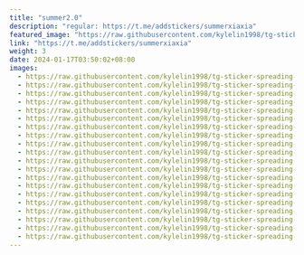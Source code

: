 ```yaml
---
title: "summer2.0"
description: "regular: https://t.me/addstickers/summerxiaxia"
featured_image: "https://raw.githubusercontent.com/kylelin1998/tg-sticker-spreading-worldwide-images/main/img/5518d204-23b0-4743-9bac-5713021b2e53.jpg"
link: "https://t.me/addstickers/summerxiaxia"
weight: 3
date: 2024-01-17T03:50:02+08:00
images:
  - https://raw.githubusercontent.com/kylelin1998/tg-sticker-spreading-worldwide-images/main/img/5518d204-23b0-4743-9bac-5713021b2e53.jpg
  - https://raw.githubusercontent.com/kylelin1998/tg-sticker-spreading-worldwide-images/main/img/15bcf8c0-bd8c-43be-a298-c87ca57fb8b9.jpg
  - https://raw.githubusercontent.com/kylelin1998/tg-sticker-spreading-worldwide-images/main/img/7efdd991-f5c5-467e-ac82-6c042b8b8cca.jpg
  - https://raw.githubusercontent.com/kylelin1998/tg-sticker-spreading-worldwide-images/main/img/bc3d053f-272a-488c-b033-1a360db1ada3.jpg
  - https://raw.githubusercontent.com/kylelin1998/tg-sticker-spreading-worldwide-images/main/img/9a77c5ad-1795-4f1f-9c39-60516d5626dd.jpg
  - https://raw.githubusercontent.com/kylelin1998/tg-sticker-spreading-worldwide-images/main/img/9a0c6d65-3ff9-424d-98f9-b349afedc2c2.jpg
  - https://raw.githubusercontent.com/kylelin1998/tg-sticker-spreading-worldwide-images/main/img/e9716818-bda6-4231-afb8-118bc9a9cbbb.jpg
  - https://raw.githubusercontent.com/kylelin1998/tg-sticker-spreading-worldwide-images/main/img/4eb87c9e-0468-41ab-96b4-cdb6963ac842.jpg
  - https://raw.githubusercontent.com/kylelin1998/tg-sticker-spreading-worldwide-images/main/img/97bf0e48-b3b9-4aff-8c2a-676355200fbf.jpg
  - https://raw.githubusercontent.com/kylelin1998/tg-sticker-spreading-worldwide-images/main/img/5ef60250-d9df-43f9-a4b9-77d5391b4f70.jpg
  - https://raw.githubusercontent.com/kylelin1998/tg-sticker-spreading-worldwide-images/main/img/68c07bfe-0fe4-404b-928e-68b39b6f7479.jpg
  - https://raw.githubusercontent.com/kylelin1998/tg-sticker-spreading-worldwide-images/main/img/3a73aefa-fc83-4e2f-b982-0750c51e1311.jpg
  - https://raw.githubusercontent.com/kylelin1998/tg-sticker-spreading-worldwide-images/main/img/0e3c55aa-1cd7-486e-bd98-6784a8981f64.jpg
  - https://raw.githubusercontent.com/kylelin1998/tg-sticker-spreading-worldwide-images/main/img/9a33ee25-1749-4979-9995-bf5eed1880e1.jpg
  - https://raw.githubusercontent.com/kylelin1998/tg-sticker-spreading-worldwide-images/main/img/135ed8b7-eb5b-40f1-a0e7-4fee4572b12d.jpg
  - https://raw.githubusercontent.com/kylelin1998/tg-sticker-spreading-worldwide-images/main/img/382d65d6-98c8-4f6e-be8a-2e0a39be9d47.jpg
  - https://raw.githubusercontent.com/kylelin1998/tg-sticker-spreading-worldwide-images/main/img/0208095b-8d93-46d3-b0b6-7994d6e6aca0.jpg
  - https://raw.githubusercontent.com/kylelin1998/tg-sticker-spreading-worldwide-images/main/img/8a9e6aa4-ae99-454f-b3f9-05f0008c92d8.jpg
  - https://raw.githubusercontent.com/kylelin1998/tg-sticker-spreading-worldwide-images/main/img/c1a30900-1832-40c2-ba54-561d7c4bfa24.jpg
  - https://raw.githubusercontent.com/kylelin1998/tg-sticker-spreading-worldwide-images/main/img/1c20d8ef-87ef-4fe4-a5ef-94dd0db4b665.jpg
---
```

